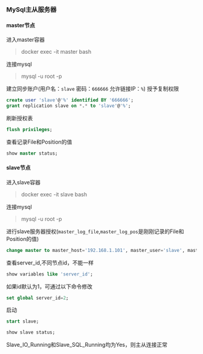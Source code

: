 ### MySql主从服务器

#### master节点

进入master容器
> docker exec -it master bash

连接mysql
> mysql -u root -p

建立同步账户(用户名：`slave`  密码：`666666` 允许链接IP：`%`)
授予复制权限
```sql
create user 'slave'@'%' identified BY '666666';
grant replication slave on *.* to 'slave'@'%';
```

刷新授权表
```sql
flush privileges;
```

查看记录File和Position的值
```sql
show master status;
```


#### slave节点

进入slave容器
> docker exec -it slave bash

连接mysql
> mysql -u root -p

进行slave服务器授权(`master_log_file`,`master_log_pos`是刚刚记录的File和Position的值)
```sql
change master to master_host='192.168.1.101', master_user='slave', master_password='666666',master_log_file='mysql-bin.000027',master_log_pos=183;
```

查看server_id,不同节点id，不能一样
```sql
show variables like 'server_id';

```
如果id默认为1，可通过以下命令修改
```sql
set global server_id=2;
```

启动
```sql
start slave;
```

```sql
show slave status;
```
Slave_IO_Running和Slave_SQL_Running均为Yes，则主从连接正常